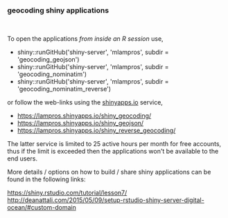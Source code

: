 
### **geocoding shiny applications**

<br>

To open the applications *from inside an R session* use,

* shiny::runGitHub('shiny-server', 'mlampros', subdir = 'geocoding_geojson')
* shiny::runGitHub('shiny-server', 'mlampros', subdir = 'geocoding_nominatim')
* shiny::runGitHub('shiny-server', 'mlampros', subdir = 'geocoding_nominatim_reverse')

or follow the web-links using the [shinyapps.io](http://www.shinyapps.io/) service,

* https://lampros.shinyapps.io/shiny_geocoding/
* https://lampros.shinyapps.io/shiny_geojson/
* https://lampros.shinyapps.io/shiny_reverse_geocoding/

The latter service is limited to 25 active hours per month for free accounts, thus if the limit is exceeded then the applications won't be available to the end users.


More details / options on how to build / share shiny applications can be found in the following links:


https://shiny.rstudio.com/tutorial/lesson7/ <br>
http://deanattali.com/2015/05/09/setup-rstudio-shiny-server-digital-ocean/#custom-domain
